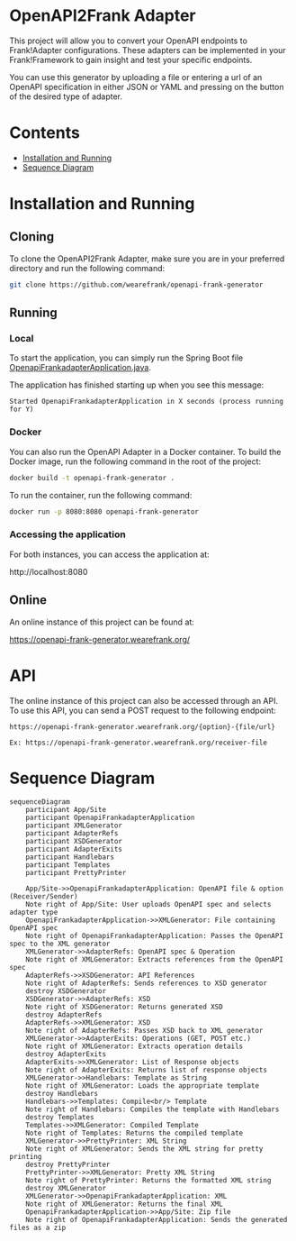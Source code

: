 # OpenAPI2Frank Adapter
This project will allow you to convert your OpenAPI endpoints to Frank!Adapter configurations.
These adapters can be implemented in your Frank!Framework to gain insight and test your specific endpoints.

You can use this generator by uploading a file or entering a url of an OpenAPI specification in either JSON or YAML and pressing
on the button of the desired type of adapter.

# Contents
- [Installation and Running](#installation-and-running)
- [Sequence Diagram](#sequence-diagram)

# Installation and Running
## Cloning
To clone the OpenAPI2Frank Adapter, make sure you are in your preferred directory and run the following command:

```sh
git clone https://github.com/wearefrank/openapi-frank-generator
```

## Running

### Local
To start the application, you can simply run the Spring Boot file [OpenapiFrankadapterApplication.java](src/main/java/nl/wearefrank/openapifrankadapter/OpenapiFrankadapterApplication.java).

The application has finished starting up when you see this message:
```
Started OpenapiFrankadapterApplication in X seconds (process running for Y)
```

### Docker
You can also run the OpenAPI Adapter in a Docker container.
To build the Docker image, run the following command in the root of the project:

```sh
docker build -t openapi-frank-generator .
```

To run the container, run the following command:

```sh
docker run -p 8080:8080 openapi-frank-generator
```

### Accessing the application

For both instances, you can access the application at:

http://localhost:8080

## Online

An online instance of this project can be found at:

https://openapi-frank-generator.wearefrank.org/

# API
The online instance of this project can also be accessed through an API.\
To use this API, you can send a POST request to the following endpoint:
```
https://openapi-frank-generator.wearefrank.org/{option}-{file/url}

Ex: https://openapi-frank-generator.wearefrank.org/receiver-file
```

# Sequence Diagram

```mermaid
sequenceDiagram
    participant App/Site
    participant OpenapiFrankadapterApplication
    participant XMLGenerator
    participant AdapterRefs
    participant XSDGenerator
    participant AdapterExits
    participant Handlebars
    participant Templates
    participant PrettyPrinter

    App/Site->>OpenapiFrankadapterApplication: OpenAPI file & option (Receiver/Sender)
    Note right of App/Site: User uploads OpenAPI spec and selects adapter type
    OpenapiFrankadapterApplication->>XMLGenerator: File containing OpenAPI spec
    Note right of OpenapiFrankadapterApplication: Passes the OpenAPI spec to the XML generator
    XMLGenerator->>AdapterRefs: OpenAPI spec & Operation
    Note right of XMLGenerator: Extracts references from the OpenAPI spec
    AdapterRefs->>XSDGenerator: API References
    Note right of AdapterRefs: Sends references to XSD generator
    destroy XSDGenerator
    XSDGenerator->>AdapterRefs: XSD
    Note right of XSDGenerator: Returns generated XSD
    destroy AdapterRefs
    AdapterRefs->>XMLGenerator: XSD
    Note right of AdapterRefs: Passes XSD back to XML generator
    XMLGenerator->>AdapterExits: Operations (GET, POST etc.)
    Note right of XMLGenerator: Extracts operation details
    destroy AdapterExits
    AdapterExits->>XMLGenerator: List of Response objects
    Note right of AdapterExits: Returns list of response objects
    XMLGenerator->>Handlebars: Template as String
    Note right of XMLGenerator: Loads the appropriate template
    destroy Handlebars
    Handlebars->>Templates: Compile<br/> Template
    Note right of Handlebars: Compiles the template with Handlebars
    destroy Templates
    Templates->>XMLGenerator: Compiled Template
    Note right of Templates: Returns the compiled template
    XMLGenerator->>PrettyPrinter: XML String
    Note right of XMLGenerator: Sends the XML string for pretty printing
    destroy PrettyPrinter
    PrettyPrinter->>XMLGenerator: Pretty XML String
    Note right of PrettyPrinter: Returns the formatted XML string
    destroy XMLGenerator
    XMLGenerator->>OpenapiFrankadapterApplication: XML
    Note right of XMLGenerator: Returns the final XML
    OpenapiFrankadapterApplication->>App/Site: Zip file
    Note right of OpenapiFrankadapterApplication: Sends the generated files as a zip

```
